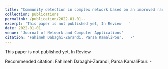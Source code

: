```yaml
---
title: "Community detection in complex network based on an improved random algorithm using local and global network information."
collection: publications
permalink: /publication/2022-01-01--
excerpt: 'This paper is not published yet, In Review   '
date: 2022-01-01
venue: 'Journal of Network and Computer Applications'
citation: 'Fahimeh Dabaghi-Zarandi, Parsa KamaliPour.   -'
---
```

This paper is not published yet, In Review   

Recommended citation: Fahimeh Dabaghi-Zarandi, Parsa KamaliPour.   -